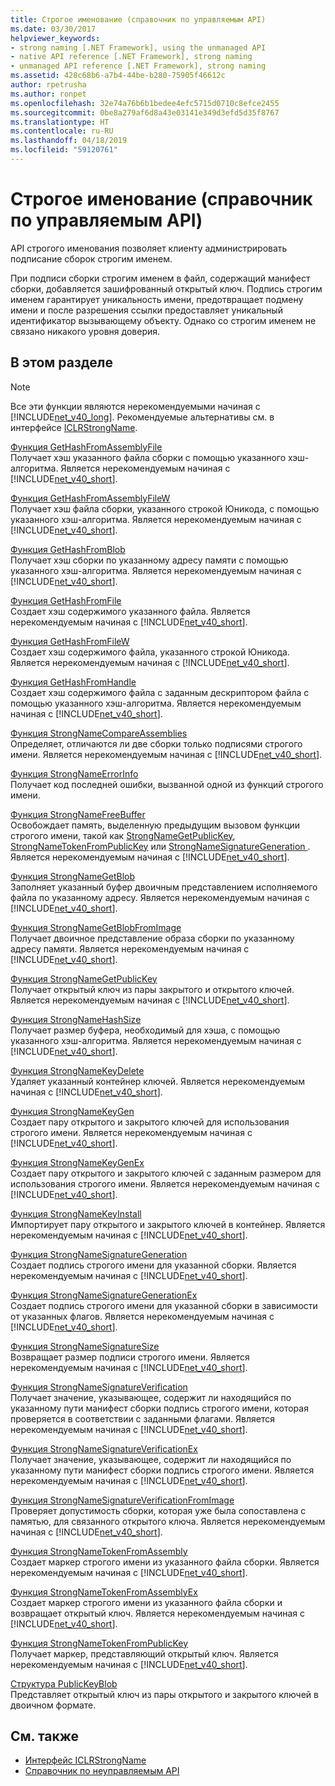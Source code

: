 ```yaml
---
title: Строгое именование (справочник по управляемым API)
ms.date: 03/30/2017
helpviewer_keywords:
- strong naming [.NET Framework], using the unmanaged API
- native API reference [.NET Framework], strong naming
- unmanaged API reference [.NET Framework], strong naming
ms.assetid: 428c68b6-a7b4-44be-b280-75905f46612c
author: rpetrusha
ms.author: ronpet
ms.openlocfilehash: 32e74a76b6b1bedee4efc5715d0710c8efce2455
ms.sourcegitcommit: 0be8a279af6d8a43e03141e349d3efd5d35f8767
ms.translationtype: HT
ms.contentlocale: ru-RU
ms.lasthandoff: 04/18/2019
ms.locfileid: "59120761"
---
```

# <a name="strong-naming-unmanaged-api-reference"></a>Строгое именование (справочник по управляемым API)
API строгого именования позволяет клиенту администрировать подписание сборок строгим именем.  
  
 При подписи сборки строгим именем в файл, содержащий манифест сборки, добавляется зашифрованный открытый ключ. Подпись строгим именем гарантирует уникальность имени, предотвращает подмену имени и после разрешения ссылки предоставляет уникальный идентификатор вызывающему объекту. Однако со строгим именем не связано никакого уровня доверия.  
  
## <a name="in-this-section"></a>В этом разделе  
  
> [!NOTE]
>  Все эти функции являются нерекомендуемыми начиная с [!INCLUDE[net_v40_long](../../../../includes/net-v40-long-md.md)]. Рекомендуемые альтернативы см. в интерфейсе [ICLRStrongName](../../../../docs/framework/unmanaged-api/hosting/iclrstrongname-interface.md).  
  
 [Функция GetHashFromAssemblyFile](../../../../docs/framework/unmanaged-api/strong-naming/gethashfromassemblyfile-function.md)  
 Получает хэш указанного файла сборки с помощью указанного хэш-алгоритма. Является нерекомендуемым начиная с [!INCLUDE[net_v40_short](../../../../includes/net-v40-short-md.md)].  
  
 [Функция GetHashFromAssemblyFileW](../../../../docs/framework/unmanaged-api/strong-naming/gethashfromassemblyfilew-function.md)  
 Получает хэш файла сборки, указанного строкой Юникода, с помощью указанного хэш-алгоритма. Является нерекомендуемым начиная с [!INCLUDE[net_v40_short](../../../../includes/net-v40-short-md.md)].  
  
 [Функция GetHashFromBlob](../../../../docs/framework/unmanaged-api/strong-naming/gethashfromblob-function.md)  
 Получает хэш сборки по указанному адресу памяти с помощью указанного хэш-алгоритма. Является нерекомендуемым начиная с [!INCLUDE[net_v40_short](../../../../includes/net-v40-short-md.md)].  
  
 [Функция GetHashFromFile](../../../../docs/framework/unmanaged-api/strong-naming/gethashfromfile-function.md)  
 Создает хэш содержимого указанного файла.  Является нерекомендуемым начиная с [!INCLUDE[net_v40_short](../../../../includes/net-v40-short-md.md)].  
  
 [Функция GetHashFromFileW](../../../../docs/framework/unmanaged-api/strong-naming/gethashfromfilew-function.md)  
 Создает хэш содержимого файла, указанного строкой Юникода. Является нерекомендуемым начиная с [!INCLUDE[net_v40_short](../../../../includes/net-v40-short-md.md)].  
  
 [Функция GetHashFromHandle](../../../../docs/framework/unmanaged-api/strong-naming/gethashfromhandle-function.md)  
 Создает хэш содержимого файла с заданным дескриптором файла с помощью указанного хэш-алгоритма.  Является нерекомендуемым начиная с [!INCLUDE[net_v40_short](../../../../includes/net-v40-short-md.md)].  
  
 [Функция StrongNameCompareAssemblies](../../../../docs/framework/unmanaged-api/strong-naming/strongnamecompareassemblies-function.md)  
 Определяет, отличаются ли две сборки только подписями строгого имени. Является нерекомендуемым начиная с [!INCLUDE[net_v40_short](../../../../includes/net-v40-short-md.md)].  
  
 [Функция StrongNameErrorInfo](../../../../docs/framework/unmanaged-api/strong-naming/strongnameerrorinfo-function.md)  
 Получает код последней ошибки, вызванной одной из функций строгого имени.  
  
 [Функция StrongNameFreeBuffer](../../../../docs/framework/unmanaged-api/strong-naming/strongnamefreebuffer-function.md)  
 Освобождает память, выделенную предыдущим вызовом функции строгого имени, такой как [StrongNameGetPublicKey](../../../../docs/framework/unmanaged-api/strong-naming/strongnamegetpublickey-function.md), [StrongNameTokenFromPublicKey](../../../../docs/framework/unmanaged-api/strong-naming/strongnametokenfrompublickey-function.md) или [StrongNameSignatureGeneration ](../../../../docs/framework/unmanaged-api/strong-naming/strongnamesignaturegeneration-function.md).   Является нерекомендуемым начиная с [!INCLUDE[net_v40_short](../../../../includes/net-v40-short-md.md)].  
  
 [Функция StrongNameGetBlob](../../../../docs/framework/unmanaged-api/strong-naming/strongnamegetblob-function.md)  
 Заполняет указанный буфер двоичным представлением исполняемого файла по указанному адресу. Является нерекомендуемым начиная с [!INCLUDE[net_v40_short](../../../../includes/net-v40-short-md.md)].  
  
 [Функция StrongNameGetBlobFromImage](../../../../docs/framework/unmanaged-api/strong-naming/strongnamegetblobfromimage-function.md)  
 Получает двоичное представление образа сборки по указанному адресу памяти. Является нерекомендуемым начиная с [!INCLUDE[net_v40_short](../../../../includes/net-v40-short-md.md)].  
  
 [Функция StrongNameGetPublicKey](../../../../docs/framework/unmanaged-api/strong-naming/strongnamegetpublickey-function.md)  
 Получает открытый ключ из пары закрытого и открытого ключей. Является нерекомендуемым начиная с [!INCLUDE[net_v40_short](../../../../includes/net-v40-short-md.md)].  
  
 [Функция StrongNameHashSize](../../../../docs/framework/unmanaged-api/strong-naming/strongnamehashsize-function.md)  
 Получает размер буфера, необходимый для хэша, с помощью указанного хэш-алгоритма.  Является нерекомендуемым начиная с [!INCLUDE[net_v40_short](../../../../includes/net-v40-short-md.md)].  
  
 [Функция StrongNameKeyDelete](../../../../docs/framework/unmanaged-api/strong-naming/strongnamekeydelete-function.md)  
 Удаляет указанный контейнер ключей. Является нерекомендуемым начиная с [!INCLUDE[net_v40_short](../../../../includes/net-v40-short-md.md)].  
  
 [Функция StrongNameKeyGen](../../../../docs/framework/unmanaged-api/strong-naming/strongnamekeygen-function.md)  
 Создает пару открытого и закрытого ключей для использования строгого имени.  Является нерекомендуемым начиная с [!INCLUDE[net_v40_short](../../../../includes/net-v40-short-md.md)].  
  
 [Функция StrongNameKeyGenEx](../../../../docs/framework/unmanaged-api/strong-naming/strongnamekeygenex-function.md)  
 Создает пару открытого и закрытого ключей с заданным размером для использования строгого имени. Является нерекомендуемым начиная с [!INCLUDE[net_v40_short](../../../../includes/net-v40-short-md.md)].  
  
 [Функция StrongNameKeyInstall](../../../../docs/framework/unmanaged-api/strong-naming/strongnamekeyinstall-function.md)  
 Импортирует пару открытого и закрытого ключей в контейнер.  Является нерекомендуемым начиная с [!INCLUDE[net_v40_short](../../../../includes/net-v40-short-md.md)].  
  
 [Функция StrongNameSignatureGeneration](../../../../docs/framework/unmanaged-api/strong-naming/strongnamesignaturegeneration-function.md)  
 Создает подпись строгого имени для указанной сборки.   Является нерекомендуемым начиная с [!INCLUDE[net_v40_short](../../../../includes/net-v40-short-md.md)].  
  
 [Функция StrongNameSignatureGenerationEx](../../../../docs/framework/unmanaged-api/strong-naming/strongnamesignaturegenerationex-function.md)  
 Создает подпись строгого имени для указанной сборки в зависимости от указанных флагов.    Является нерекомендуемым начиная с [!INCLUDE[net_v40_short](../../../../includes/net-v40-short-md.md)].  
  
 [Функция StrongNameSignatureSize](../../../../docs/framework/unmanaged-api/strong-naming/strongnamesignaturesize-function.md)  
 Возвращает размер подписи строгого имени. Является нерекомендуемым начиная с [!INCLUDE[net_v40_short](../../../../includes/net-v40-short-md.md)].  
  
 [Функция StrongNameSignatureVerification](../../../../docs/framework/unmanaged-api/strong-naming/strongnamesignatureverification-function.md)  
 Получает значение, указывающее, содержит ли находящийся по указанному пути манифест сборки подпись строгого имени, которая проверяется в соответствии с заданными флагами. Является нерекомендуемым начиная с [!INCLUDE[net_v40_short](../../../../includes/net-v40-short-md.md)].  
  
 [Функция StrongNameSignatureVerificationEx](../../../../docs/framework/unmanaged-api/strong-naming/strongnamesignatureverificationex-function.md)  
 Получает значение, указывающее, содержит ли находящийся по указанному пути манифест сборки подпись строгого имени.  Является нерекомендуемым начиная с [!INCLUDE[net_v40_short](../../../../includes/net-v40-short-md.md)].  
  
 [Функция StrongNameSignatureVerificationFromImage](../../../../docs/framework/unmanaged-api/strong-naming/strongnamesignatureverificationfromimage-function.md)  
 Проверяет допустимость сборки, которая уже была сопоставлена с памятью, для связанного открытого ключа. Является нерекомендуемым начиная с [!INCLUDE[net_v40_short](../../../../includes/net-v40-short-md.md)].  
  
 [Функция StrongNameTokenFromAssembly](../../../../docs/framework/unmanaged-api/strong-naming/strongnametokenfromassembly-function.md)  
 Создает маркер строгого имени из указанного файла сборки.  Является нерекомендуемым начиная с [!INCLUDE[net_v40_short](../../../../includes/net-v40-short-md.md)].  
  
 [Функция StrongNameTokenFromAssemblyEx](../../../../docs/framework/unmanaged-api/strong-naming/strongnametokenfromassemblyex-function.md)  
 Создает маркер строгого имени из указанного файла сборки и возвращает открытый ключ. Является нерекомендуемым начиная с [!INCLUDE[net_v40_short](../../../../includes/net-v40-short-md.md)].  
  
 [Функция StrongNameTokenFromPublicKey](../../../../docs/framework/unmanaged-api/strong-naming/strongnametokenfrompublickey-function.md)  
 Получает маркер, представляющий открытый ключ. Является нерекомендуемым начиная с [!INCLUDE[net_v40_short](../../../../includes/net-v40-short-md.md)].  
  
 [Структура PublicKeyBlob](../../../../docs/framework/unmanaged-api/strong-naming/publickeyblob-structure.md)  
 Представляет открытый ключ из пары открытого и закрытого ключей в двоичном формате.  
  
## <a name="see-also"></a>См. также

- [Интерфейс ICLRStrongName](../../../../docs/framework/unmanaged-api/hosting/iclrstrongname-interface.md)
- [Справочник по неуправляемым API](../../../../docs/framework/unmanaged-api/index.md)
